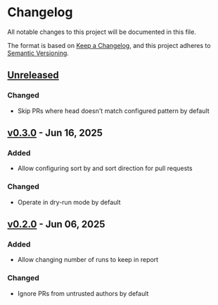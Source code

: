 # Changelog

All notable changes to this project will be documented in this file.

The format is based on [Keep a Changelog](https://keepachangelog.com/en/1.1.0/),
and this project adheres to [Semantic Versioning](https://semver.org/spec/v2.0.0.html).

## [Unreleased]

### Changed

- Skip PRs where head doesn't match configured pattern by default

## [v0.3.0] - Jun 16, 2025

### Added

- Allow configuring sort by and sort direction for pull requests

### Changed

- Operate in dry-run mode by default

## [v0.2.0] - Jun 06, 2025

### Added

- Allow changing number of runs to keep in report

### Changed

- Ignore PRs from untrusted authors by default

[unreleased]: https://github.com/dhth/mrj/compare/v0.3.0...HEAD
[v0.3.0]: https://github.com/dhth/mrj/compare/v0.2.0...v0.3.0
[v0.2.0]: https://github.com/dhth/mrj/compare/v0.1.0...v0.2.0

